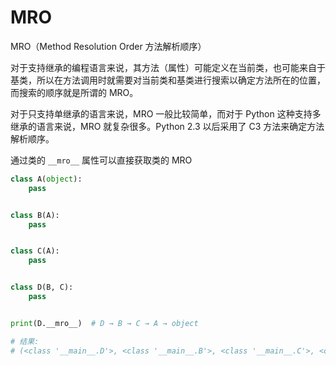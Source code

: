 # MRO

MRO（Method Resolution Order 方法解析顺序）

对于支持继承的编程语言来说，其方法（属性）可能定义在当前类，也可能来自于基类，所以在方法调用时就需要对当前类和基类进行搜索以确定方法所在的位置，而搜索的顺序就是所谓的 MRO。

对于只支持单继承的语言来说，MRO 一般比较简单，而对于 Python 这种支持多继承的语言来说，MRO 就复杂很多。Python 2.3 以后采用了 C3 方法来确定方法解析顺序。

通过类的 `__mro__` 属性可以直接获取类的 MRO

```py
class A(object):
    pass


class B(A):
    pass


class C(A):
    pass


class D(B, C):
    pass


print(D.__mro__)  # D → B → C → A → object

# 结果:
# (<class '__main__.D'>, <class '__main__.B'>, <class '__main__.C'>, <class '__main__.A'>, <class 'object'>)
```